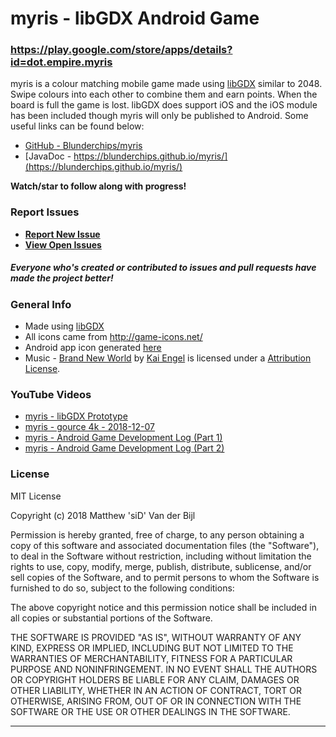 # myris - libGDX Android Game
### https://play.google.com/store/apps/details?id=dot.empire.myris

myris is a colour matching mobile game made using [libGDX](https://libgdx.badlogicgames.com/) similar to 2048. Swipe colours into each other to combine them and earn points. When the board is full the game is lost. libGDX does support iOS and the iOS module has been included though myris will only be published to Android. Some useful links can be found below:

* [GitHub - Blunderchips/myris](https://github.com/Blunderchips/myris)
* [JavaDoc - https://blunderchips.github.io/myris/](https://blunderchips.github.io/myris/)

**Watch/star to follow along with progress!**

### Report Issues

- **[Report New Issue](https://github.com/Blunderchips/myris/issues/new)**
- **[View Open Issues](https://github.com/Blunderchips/myris/issues)**

##### Everyone who's created or contributed to issues and pull requests have made the project better!

### General Info
* Made using [libGDX](https://libgdx.badlogicgames.com/)
* All icons came from http://game-icons.net/
* Android app icon generated [here](https://romannurik.github.io/AndroidAssetStudio/icons-launcher.html#foreground.type=clipart&foreground.clipart=filter_4&foreground.space.trim=1&foreground.space.pad=0.2&foreColor=rgba(96%2C%20125%2C%20139%2C%200)&backColor=rgb(255%2C%20152%2C%200)&crop=0&backgroundShape=square&effects=elevate&name=ic_launcher)
* Music - [Brand New World](http://freemusicarchive.org/music/Kai_Engel/Sustains/Kai_Engel_-_Sustains_-_01_Brand_New_World) by [Kai Engel](http://freemusicarchive.org/music/Kai_Engel/) is licensed under a [Attribution License](https://creativecommons.org/licenses/by/4.0/). 



### YouTube Videos
* [myris - libGDX Prototype](https://youtu.be/PbrYlPwth1A)
* [myris - gource 4k - 2018-12-07](https://youtu.be/8PK6TImEKQQ)
* [myris - Android Game Development Log (Part 1)](https://youtu.be/gy6mCSZwWPM)
* [myris - Android Game Development Log (Part 2)](https://youtu.be/tzjxUmd5GfU)

### License
MIT License

Copyright (c) 2018 Matthew 'siD' Van der Bijl

Permission is hereby granted, free of charge, to any person obtaining a copy
of this software and associated documentation files (the "Software"), to deal
in the Software without restriction, including without limitation the rights
to use, copy, modify, merge, publish, distribute, sublicense, and/or sell
copies of the Software, and to permit persons to whom the Software is
furnished to do so, subject to the following conditions:

The above copyright notice and this permission notice shall be included in all
copies or substantial portions of the Software.

THE SOFTWARE IS PROVIDED "AS IS", WITHOUT WARRANTY OF ANY KIND, EXPRESS OR
IMPLIED, INCLUDING BUT NOT LIMITED TO THE WARRANTIES OF MERCHANTABILITY,
FITNESS FOR A PARTICULAR PURPOSE AND NONINFRINGEMENT. IN NO EVENT SHALL THE
AUTHORS OR COPYRIGHT HOLDERS BE LIABLE FOR ANY CLAIM, DAMAGES OR OTHER
LIABILITY, WHETHER IN AN ACTION OF CONTRACT, TORT OR OTHERWISE, ARISING FROM,
OUT OF OR IN CONNECTION WITH THE SOFTWARE OR THE USE OR OTHER DEALINGS IN THE
SOFTWARE.

***
